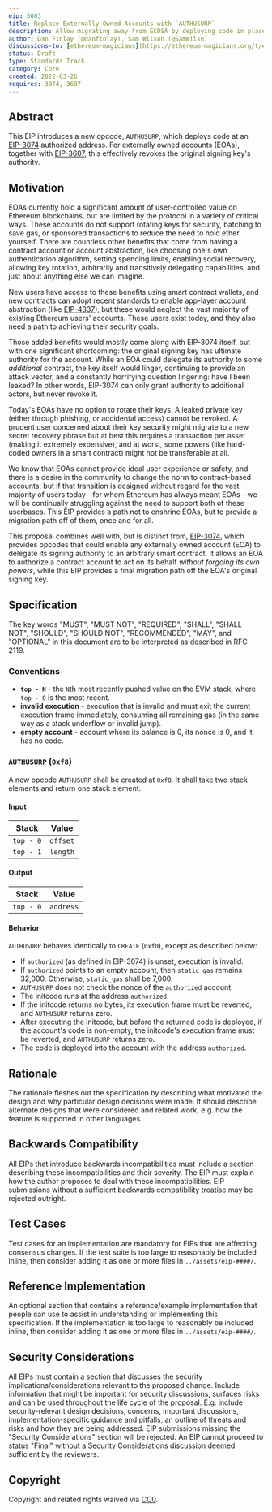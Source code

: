 ```yaml
---
eip: 5003
title: Replace Externally Owned Accounts with `AUTHUSURP`
description: Allow migrating away from ECDSA by deploying code in place of an externally owned account.
author: Dan Finlay (@danfinlay), Sam Wilson (@SamWilsn)
discussions-to: [ethereum-magicians](https://ethereum-magicians.org/t/eip-5003-auth-usurp-publishing-code-at-an-eoa-address/8979)
status: Draft
type: Standards Track
category: Core
created: 2022-03-26
requires: 3074, 3607
---
```


## Abstract

This EIP introduces a new opcode, `AUTHUSURP`, which deploys code at an [EIP-3074](./eip-3074.md) authorized address. For externally owned accounts (EOAs), together with [EIP-3607](./eip-3607.md), this effectively revokes the original signing key's authority.

## Motivation

EOAs currently hold a significant amount of user-controlled value on Ethereum blockchains, but are limited by the protocol in a variety of critical ways. These accounts do not support rotating keys for security, batching to save gas, or sponsored transactions to reduce the need to hold ether yourself. There are countless other benefits that come from having a contract account or account abstraction, like choosing one's own authentication algorithm, setting spending limits, enabling social recovery, allowing key rotation, arbitrarily and transitively delegating capabilities, and just about anything else we can imagine.

New users have access to these benefits using smart contract wallets, and new contracts can adopt recent standards to enable app-layer account abstraction (like [EIP-4337](./eip-4337.md)), but these would neglect the vast majority of existing Ethereum users' accounts. These users exist today, and they also need a path to achieving their security goals.

Those added benefits would mostly come along with EIP-3074 itself, but with one significant shortcoming: the original signing key has ultimate authority for the account. While an EOA could delegate its authority to some _additional_ contract, the key itself would linger, continuing to provide an attack vector, and a constantly horrifying question lingering: have I been leaked? In other words, EIP-3074 can only grant authority to additional actors, but never revoke it.

Today's EOAs have no option to rotate their keys. A leaked private key (either through phishing, or accidental access) cannot be revoked. A prudent user concerned about their key security might migrate to a new secret recovery phrase but at best this requires a transaction per asset (making it extremely expensive), and at worst, some powers (like hard-coded owners in a smart contract) might not be transferable at all.

We know that EOAs cannot provide ideal user experience or safety, and there is a desire in the community to change the norm to contract-based accounts, but if that transition is designed without regard for the vast majority of users today—for whom Ethereum has always meant EOAs—we will be continually struggling against the need to support both of these userbases. This EIP provides a path not to enshrine EOAs, but to provide a migration path off of them, once and for all.

This proposal combines well with, but is distinct from, [EIP-3074](./eip-3074.md), which provides opcodes that could enable any externally owned account (EOA) to delegate its signing authority to an arbitrary smart contract. It allows an EOA to authorize a contract account to act on its behalf _without forgoing its own powers_, while this EIP provides a final migration path off the EOA's original signing key.

## Specification

The key words "MUST", "MUST NOT", "REQUIRED", "SHALL", "SHALL NOT", "SHOULD", "SHOULD NOT", "RECOMMENDED", "MAY", and "OPTIONAL" in this document are to be interpreted as described in RFC 2119.

### Conventions

  - **`top - N`** - the `N`th most recently pushed value on the EVM stack, where `top - 0` is the most recent.
  - **invalid execution** - execution that is invalid and must exit the current execution frame immediately, consuming all remaining gas (in the same way as a stack underflow or invalid jump).
  - **empty account** - account where its balance is 0, its nonce is 0, and it has no code.

### `AUTHUSURP` (`0xf8`)

A new opcode `AUTHUSURP` shall be created at `0xf8`. It shall take two stack elements and return one stack element.

#### Input

| Stack     | Value        |
| --------- | ------------ |
| `top - 0` | `offset`     |
| `top - 1` | `length`     |

#### Output

| Stack      | Value     |
| ---------- | --------- |
| `top - 0`  | `address` |

#### Behavior

`AUTHUSURP` behaves identically to `CREATE` (`0xf0`), except as described below:

  - If `authorized` (as defined in EIP-3074) is unset, execution is invalid.
  - If `authorized` points to an empty account, then `static_gas` remains 32,000. Otherwise, `static_gas` shall be 7,000.
  - `AUTHUSURP` does not check the nonce of the `authorized` account.
  - The initcode runs at the address `authorized`.
  - If the initcode returns no bytes, its execution frame must be reverted, and `AUTHUSURP` returns zero.
  - After executing the initcode, but before the returned code is deployed, if the account's code is non-empty, the initcode's execution frame must be reverted, and `AUTHUSURP` returns zero.
  - The code is deployed into the account with the address `authorized`.

## Rationale
The rationale fleshes out the specification by describing what motivated the design and why particular design decisions were made. It should describe alternate designs that were considered and related work, e.g. how the feature is supported in other languages.

## Backwards Compatibility
All EIPs that introduce backwards incompatibilities must include a section describing these incompatibilities and their severity. The EIP must explain how the author proposes to deal with these incompatibilities. EIP submissions without a sufficient backwards compatibility treatise may be rejected outright.

## Test Cases
Test cases for an implementation are mandatory for EIPs that are affecting consensus changes.  If the test suite is too large to reasonably be included inline, then consider adding it as one or more files in `../assets/eip-####/`.

## Reference Implementation
An optional section that contains a reference/example implementation that people can use to assist in understanding or implementing this specification.  If the implementation is too large to reasonably be included inline, then consider adding it as one or more files in `../assets/eip-####/`.

## Security Considerations
All EIPs must contain a section that discusses the security implications/considerations relevant to the proposed change. Include information that might be important for security discussions, surfaces risks and can be used throughout the life cycle of the proposal. E.g. include security-relevant design decisions, concerns, important discussions, implementation-specific guidance and pitfalls, an outline of threats and risks and how they are being addressed. EIP submissions missing the "Security Considerations" section will be rejected. An EIP cannot proceed to status "Final" without a Security Considerations discussion deemed sufficient by the reviewers.

## Copyright
Copyright and related rights waived via [CC0](../LICENSE.md).
